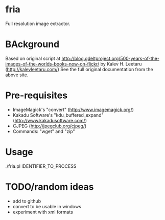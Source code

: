 # fria

Full resolution image extractor. 

# BAckground

Based on original script at http://blog.gdeltproject.org/500-years-of-the-images-of-the-worlds-books-now-on-flickr/ 
by Kalev H. Leetaru (http://kalevleetaru.com/)
See the full original documentation from the above site.


# Pre-requisites

* ImageMagick's "convert" (http://www.imagemagick.org/) 
* Kakadu Software's "kdu_buffered_expand" (http://www.kakadusoftware.com/) 
* CJPEG (http://jpegclub.org/cjpeg/)
* Commands: "wget" and "zip"

# Usage

./fria.pl IDENTIFIER_TO_PROCESS


# TODO/random ideas

* add to github
* convert to be usable in windows
* experiment with xml formats

